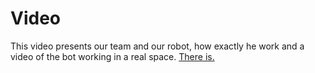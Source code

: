 Video
====

<p>This video presents our team and our robot, how exactly he work and a video of the bot working in a real space. 
<a href="https://youtu.be/aiCD2ArHgZs">There is.
</p>
